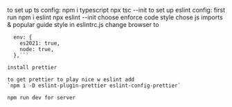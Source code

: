 to set up ts config: 
npm i typescript 
npx tsc --init
to set up eslint config: 
first run npm i eslint 
npx eslint --init
choose enforce code style
chose js imports & popular guide style
in eslintrc.js change browser to 
```module.exports = {
  env: {
    es2021: true,
    node: true,
  },```

install prettier 

to get prettier to play nice w eslint add
`npm i -D eslint-plugin-prettier eslint-config-prettier`

npm run dev for server
